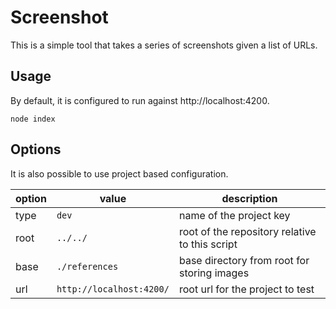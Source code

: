 # Screenshot

This is a simple tool that takes a series of screenshots given a list of URLs.

## Usage

By default, it is configured to run against http://localhost:4200.

`node index`

## Options

It is also possible to use project based configuration.

| option | value                    | description                                    |
| ------ | ------------------------ | ---------------------------------------------- |
| type   | `dev`                    | name of the project key                        |
| root   | `../../`                 | root of the repository relative to this script |
| base   | `./references`           | base directory from root for storing images    |
| url    | `http://localhost:4200/` | root url for the project to test               |
